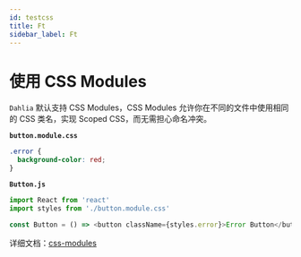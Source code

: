```yaml
---
id: testcss
title: Ft
sidebar_label: Ft
---
```


# 使用 CSS Modules

`Dahlia` 默认支持 CSS Modules，CSS Modules 允许你在不同的文件中使用相同的 CSS 类名，实现 Scoped CSS，而无需担心命名冲突。

**`button.module.css`**

```css
.error {
  background-color: red;
}
```

**`Button.js`**

```js
import React from 'react'
import styles from './button.module.css'

const Button = () => <button className={styles.error}>Error Button</button>
```

详细文档：[css-modules](https://github.com/css-modules/css-modules)
